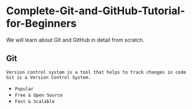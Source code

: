# Complete-Git-and-GitHub-Tutorial-for-Beginners
We will learn about Git and GitHub in detail from scratch. 

## Git
`Version control system is a tool that helps to track changes in code`<br>
`Git is a Version Control System.`

+ `Popular`
+ `Free & Open Source`
+ `Fast & Scalable`
